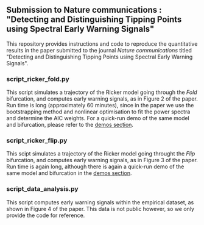 ## Submission to Nature communications : "Detecting and Distinguishing Tipping Points using Spectral Early Warning Signals"

This repository provides instructions and code to reproduce the quantitative results in the paper submitted to the journal *Nature communications* titled "Detecting and Distinguishing Tipping Points using Spectral Early Warning Signals".

### script_ricker_fold.py
This script simulates a trajectory of the Ricker model going through the *Fold* bifurcation, and computes early warning signals, as in Figure 2 of the paper. Run time is long (approximately 60 minutes), since in the paper we use the bootstrapping method and nonlinear optimisation to fit the power spectra and determine the AIC weights. For a quick-run demo of the same model and bifurcation, please refer to the [demos section](../demos).

### script_ricker_flip.py
This scipt simulates a trajectory of the Ricker model going throught the *Flip* bifurcation, and computes early warning signals, as in Figure 3 of the paper. Run time is again long, although there is again a quick-run demo of the same model and bifurcation in the [demos section](../demos).

### script_data_analysis.py
This script computes early warning signals within the empirical dataset, as shown in Figure 4 of the paper. This data is not public however, so we only provide the code for reference.


